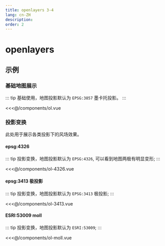 ```yaml
---
title: openlayers 3-4
lang: cn-ZH
description: 
order: 2
---
```

# openlayers

## 示例

### 基础地图展示

::: tip
基础使用，地图投影默认为 `EPSG:3857` 墨卡托投影。
:::

<<<@/components/ol.vue

### 投影变换

此处用于展示各类投影下的风场效果。

#### epsg:4326

::: tip
投影变换，地图投影默认为 `EPSG:4326`, 可以看到地图两极有明显变形;
:::

<<<@/components/ol-4326.vue

#### epsg:3413 极投影

::: tip
投影变换，地图投影默认为 `EPSG:3413` 极投影;
:::

<<<@/components/ol-3413.vue

#### ESRI:53009 moll

::: tip
投影变换，地图投影默认为 `ESRI:53009`;
:::

<<<@/components/ol-moll.vue
